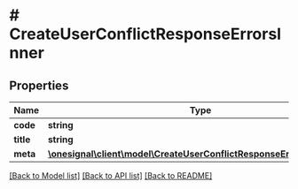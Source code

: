 # # CreateUserConflictResponseErrorsInner

## Properties

Name | Type | Description | Notes
------------ | ------------- | ------------- | -------------
**code** | **string** |  | [optional]
**title** | **string** |  | [optional]
**meta** | [**\onesignal\client\model\CreateUserConflictResponseErrorsItemsMeta**](CreateUserConflictResponseErrorsItemsMeta.md) |  | [optional]

[[Back to Model list]](../../README.md#models) [[Back to API list]](../../README.md#endpoints) [[Back to README]](../../README.md)
